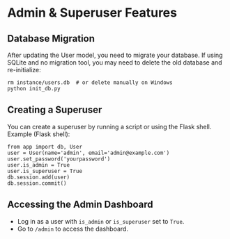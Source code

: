 # Admin & Superuser Features

## Database Migration
After updating the User model, you need to migrate your database. If using SQLite and no migration tool, you may need to delete the old database and re-initialize:

```
rm instance/users.db  # or delete manually on Windows
python init_db.py
```

## Creating a Superuser
You can create a superuser by running a script or using the Flask shell. Example (Flask shell):

```
from app import db, User
user = User(name='admin', email='admin@example.com')
user.set_password('yourpassword')
user.is_admin = True
user.is_superuser = True
db.session.add(user)
db.session.commit()
```

## Accessing the Admin Dashboard
- Log in as a user with `is_admin` or `is_superuser` set to `True`.
- Go to `/admin` to access the dashboard.
